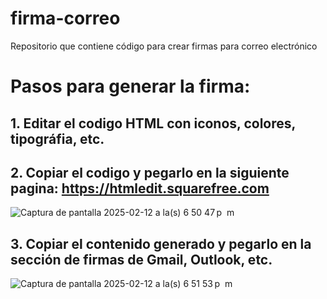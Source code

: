# firma-correo
Repositorio que contiene código para crear firmas para correo electrónico 

# Pasos para generar la firma:

## 1. Editar el codigo HTML con iconos, colores, tipográfia, etc.

## 2. Copiar el codigo y pegarlo en la siguiente pagina: https://htmledit.squarefree.com

![Captura de pantalla 2025-02-12 a la(s) 6 50 47 p  m](https://github.com/user-attachments/assets/bddab250-2216-41b3-8808-df0fe1e32e5a)

## 3. Copiar el contenido generado y pegarlo en la sección de firmas de Gmail, Outlook, etc.

![Captura de pantalla 2025-02-12 a la(s) 6 51 53 p  m](https://github.com/user-attachments/assets/dadfed7b-f3f0-4788-bbf3-358d90042e6b)
